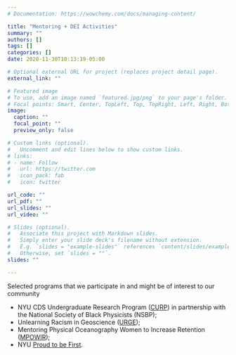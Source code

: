 ```yaml
---
# Documentation: https://wowchemy.com/docs/managing-content/

title: "Mentoring + DEI Activities"
summary: ""
authors: []
tags: []
categories: []
date: 2020-11-30T10:13:19-05:00

# Optional external URL for project (replaces project detail page).
external_link: ""

# Featured image
# To use, add an image named `featured.jpg/png` to your page's folder.
# Focal points: Smart, Center, TopLeft, Top, TopRight, Left, Right, BottomLeft, Bottom, BottomRight.
image:
  caption: ""
  focal_point: ""
  preview_only: false

# Custom links (optional).
#   Uncomment and edit lines below to show custom links.
# links:
# - name: Follow
#   url: https://twitter.com
#   icon_pack: fab
#   icon: twitter

url_code: ""
url_pdf: ""
url_slides: ""
url_video: ""

# Slides (optional).
#   Associate this project with Markdown slides.
#   Simply enter your slide deck's filename without extension.
#   E.g. `slides = "example-slides"` references `content/slides/example-slides.md`.
#   Otherwise, set `slides = ""`.
slides: ""

---
```


Selected programs that we participate in and might be of interest to our community 
-  NYU CDS Undergraduate Research Program ([CURP](https://github.com/LaureZanna/starter-academic/new/master/content/project)) in partnership with the National Society of Black Physicists (NSBP);
- Unlearning Racism in Geoscience ([URGE](https://urgeoscience.org));
- Mentoring Physical Oceanography Women to Increase Retention ([MPOWIR](http://mpowir.org));
- NYU [Proud to be First](https://cas.nyu.edu/content/nyu-as/cas/proudtobefirst.html).
